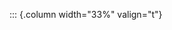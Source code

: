 <!-- Copyright (C) 2023  Kevin Sandom -->
<!-- Begin a new column. -->

::: {.column width="33%" valign="t"}
